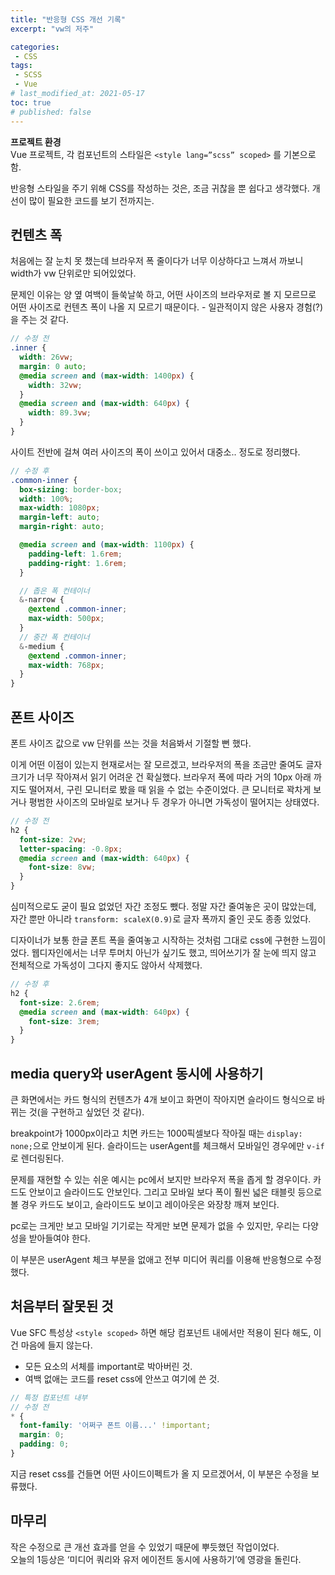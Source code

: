 ```yaml
---
title: "반응형 CSS 개선 기록"
excerpt: "vw의 저주"

categories:
 - CSS
tags:
 - SCSS
 - Vue
# last_modified_at: 2021-05-17
toc: true
# published: false
---
```


**프로젝트 환경**  
Vue 프로젝트, 각 컴포넌트의 스타일은 `<style lang=”scss” scoped>` 를 기본으로 함. 

반응형 스타일을 주기 위해 CSS를 작성하는 것은, 조금 귀찮을 뿐 쉽다고 생각했다. 개선이 많이 필요한 코드를 보기 전까지는. 

## 컨텐츠 폭

처음에는 잘 눈치 못 챘는데 브라우저 폭 줄이다가 너무 이상하다고 느껴서 까보니 width가 vw 단위로만 되어있었다. 

문제인 이유는 양 옆 여백이 들쑥날쑥 하고, 어떤 사이즈의 브라우저로 볼 지 모르므로 어떤 사이즈로 컨텐츠 폭이 나올 지 모르기 때문이다. - 일관적이지 않은 사용자 경험(?)을 주는 것 같다. 

```scss
// 수정 전
.inner {
  width: 26vw;
  margin: 0 auto;
  @media screen and (max-width: 1400px) {
    width: 32vw;
  }
  @media screen and (max-width: 640px) {
    width: 89.3vw;
  }
}
```

사이트 전반에 걸쳐 여러 사이즈의 폭이 쓰이고 있어서 대중소.. 정도로 정리했다. 

```scss
// 수정 후
.common-inner {
  box-sizing: border-box;
  width: 100%;
  max-width: 1080px;
  margin-left: auto;
  margin-right: auto;

  @media screen and (max-width: 1100px) {
    padding-left: 1.6rem;
    padding-right: 1.6rem;
  }

  // 좁은 폭 컨테이너
  &-narrow {
    @extend .common-inner;
    max-width: 500px;
  }
  // 중간 폭 컨테이너
  &-medium {
    @extend .common-inner;
    max-width: 768px;
  }
}
```

## 폰트 사이즈

폰트 사이즈 값으로 vw 단위를 쓰는 것을 처음봐서 기절할 뻔 했다. 

이게 어떤 이점이 있는지 현재로서는 잘 모르겠고, 브라우저의 폭을 조금만 줄여도 글자 크기가 너무 작아져서 읽기 어려운 건 확실했다. 브라우저 폭에 따라 거의 10px 아래 까지도 떨어져서, 구린 모니터로 봤을 때 읽을 수 없는 수준이었다. 큰 모니터로 꽉차게 보거나 평범한 사이즈의 모바일로 보거나 두 경우가 아니면 가독성이 떨어지는 상태였다. 

```scss
// 수정 전
h2 {
  font-size: 2vw;
  letter-spacing: -0.8px;
  @media screen and (max-width: 640px) {
    font-size: 8vw;
  }
}
```

심미적으로도 굳이 필요 없었던 자간 조정도 뺐다. 정말 자간 줄여놓은 곳이 많았는데, 자간 뿐만 아니라 `transform: scaleX(0.9)`로 글자 폭까지 줄인 곳도 종종 있었다. 

디자이너가 보통 한글 폰트 폭을 줄여놓고 시작하는 것처럼 그대로 css에 구현한 느낌이었다. 웹디자인에서는 너무 투머치 아닌가 싶기도 했고, 띄어쓰기가 잘 눈에 띄지 않고 전체적으로 가독성이 그다지 좋지도 않아서 삭제했다.   

```scss
// 수정 후
h2 {
  font-size: 2.6rem;
  @media screen and (max-width: 640px) {
    font-size: 3rem;
  }
}
```

## media query와 userAgent 동시에 사용하기

큰 화면에서는 카드 형식의 컨텐츠가 4개 보이고 화면이 작아지면 슬라이드 형식으로 바뀌는 것(을 구현하고 싶었던 것 같다).

breakpoint가 1000px이라고 치면 카드는 1000픽셀보다 작아질 때는 `display: none;`으로  안보이게 된다. 슬라이드는 userAgent를 체크해서 모바일인 경우에만 `v-if`로 렌더링된다.


문제를 재현할 수 있는 쉬운 예시는 pc에서 보지만 브라우저 폭을 좁게 할 경우이다. 카드도 안보이고 슬라이드도 안보인다. 그리고 모바일 보다 폭이 훨씬 넓은 태블릿 등으로 볼 경우 카드도 보이고, 슬라이드도 보이고 레이아웃은 와장창 깨져 보인다.  

pc로는 크게만 보고 모바일 기기로는 작게만 보면 문제가 없을 수 있지만, 우리는 다양성을 받아들여야 한다. 

이 부분은 userAgent 체크 부분을 없애고 전부 미디어 쿼리를 이용해 반응형으로 수정했다. 

## 처음부터 잘못된 것

 Vue SFC 특성상 `<style scoped>` 하면 해당 컴포넌트 내에서만 적용이 된다 해도, 이건 마음에 들지 않는다. 

- 모든 요소의 서체를 important로 박아버린 것.
- 여백 없애는 코드를 reset css에 안쓰고 여기에 쓴 것.

```scss
// 특정 컴포넌트 내부
// 수정 전
* {
  font-family: '어쩌구 폰트 이름...' !important;
  margin: 0;
  padding: 0;
}
```

지금 reset css를 건들면 어떤 사이드이펙트가 올 지 모르겠어서, 이 부분은 수정을 보류했다. 



## 마무리

작은 수정으로 큰 개선 효과를 얻을 수 있었기 때문에 뿌듯했던 작업이었다.  
오늘의 1등상은 ‘미디어 쿼리와 유저 에이전트 동시에 사용하기’에 영광을 돌린다.